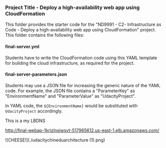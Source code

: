 ### Project Title - Deploy a high-availability web app using CloudFormation
This folder provides the starter code for the "ND9991 - C2- Infrastructure as Code - Deploy a high-availability web app using CloudFormation" project. This folder contains the following files:


#### final-server.yml
Students have to write the CloudFormation code using this YAML template for building the cloud infrastructure, as required for the project. 

#### final-server-parameters.json
Students may use a JSON file for increasing the generic nature of the YAML code. For example, the JSON file contains a "ParameterKey" as "EnvironmentName" and "ParameterValue" as "UdacityProject". 

In YAML code, the `${EnvironmentName}` would be substituted with `UdacityProject` accordingly.


This is a my LBDNS 

http://final-webap-1krizlnsiwsvt-517965612.us-east-1.elb.amazonaws.com/

![CHEESE!](./udacitychineduarchitecture (1).png)